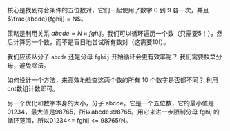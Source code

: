 核心是找到符合条件的五位数对，它们一起使用了数字 0 到 9 各一次，并且 $\frac{abcde}{fghij} = N$。

策略是利用关系 $abcde = N \times fghij$。我们可以循环遍历一个数（只需要5！），然后计算另一个数，而不是盲目地尝试所有数对（这需要10!）。

我们应该从分子 `abcde` 还是分母 `fghij` 开始循环会更有效率呢？
我们需要枚举分母，避免除法。

如何设计一个方法，来高效地检查这两个数的所有 10 个数字是否都不同？
利用cnt数组计数即可。

另一个优化和数字本身的大小，分子 abcde。它是一个五位数，它的最小值是01234，最大值是98765，所以abcde≤98765。用它来进一步限制分母 fghij 的循环范围，所以01234<= fghij <= 98765/N。
